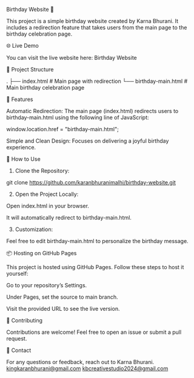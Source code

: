 Birthday Website 🎉

This project is a simple birthday website created by Karna Bhurani. It includes a redirection feature that takes users from the main page to the birthday celebration page.

🌐 Live Demo

You can visit the live website here: Birthday Website

📁 Project Structure

.
├── index.html          # Main page with redirection
└── birthday-main.html  # Main birthday celebration page

🚀 Features

Automatic Redirection: The main page (index.html) redirects users to birthday-main.html using the following line of JavaScript:


window.location.href = "birthday-main.html";

Simple and Clean Design: Focuses on delivering a joyful birthday experience.


🔧 How to Use

1. Clone the Repository:



git clone https://github.com/karanbhuranimalhi/birthday-website.git

2. Open the Project Locally:

Open index.html in your browser.

It will automatically redirect to birthday-main.html.



3. Customization:

Feel free to edit birthday-main.html to personalize the birthday message.




📦 Hosting on GitHub Pages

This project is hosted using GitHub Pages. Follow these steps to host it yourself:

Go to your repository’s Settings.

Under Pages, set the source to main branch.

Visit the provided URL to see the live version.


🤝 Contributing

Contributions are welcome! Feel free to open an issue or submit a pull request.

📧 Contact

For any questions or feedback, reach out to Karna Bhurani.
kingkaranbhurani@gmail.com 
kbcreativestudio2024@gmail.com
